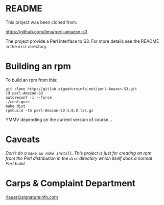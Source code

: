 # README

This project was been cloned from:

https://github.com/tima/perl-amazon-s3.

The project provide a Perl interface to S3.  For more details see the
README in the `dist` directory.

# Building an rpm

To build an rpm from this:

```
git clone http://gitlab.signatureinfo.net/perl-Amazon-S3.git
cd perl-Amazon-S3
autoreconf -i --force
./configure
make dist
rpmbuild -tb perl-Amazon-S3-1.0.0.tar.gz
```

YMMV depending on the current version of course...

# Caveats

*Don't do a `make && make install`.  This project is just for creating
an rpm from the Perl distribution in the `dist` directory which
itself does a normal Perl build.*

# Carps & Complaint Department

rlauer@signatureinfo.com
